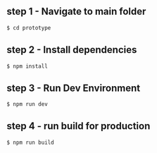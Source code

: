 ## step 1 - Navigate to main folder

```sh
$ cd prototype
```

## step 2 - Install dependencies

```sh
$ npm install
```

## step 3 - Run Dev Environment

```sh
$ npm run dev
```

## step 4 - run build for production

```sh
$ npm run build
```
